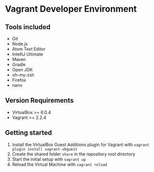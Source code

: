 # Vagrant Developer Environment

## Tools included
* Git
* Node.js
* Atom Text Editor
* IntelliJ Ultimate
* Maven
* Gradle
* Open JDK
* oh-my-zsh
* Firefox
* nano

## Version Requirements
* VirtualBox >= 6.0.4
* Vagrant >= 2.2.4

## Getting started
1. Install the VirtualBox Guest Additions plugin for Vagrant with `vagrant plugin install vagrant-vbguest`
2. Create the shared folder `share` in the repository root directory
3. Start the initial setup with `vagrant up`
4. Reload the Virtual Machine with `vagrant reload`
